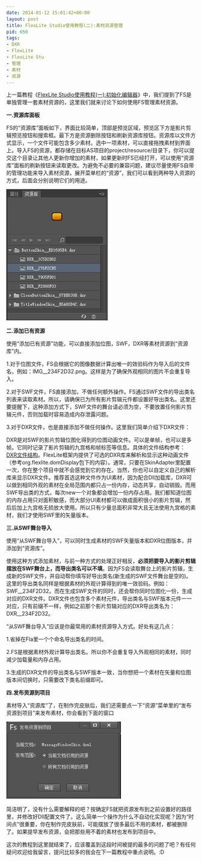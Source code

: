 ```yaml
---
date: 2014-01-12 15:01:42+00:00
layout: post
title: FlexLite Studio使用教程(二):素材资源管理
pid: 650
tags:
- DXR
- FlexLite
- FlexLite Stu
- 管理
- 素材
- 资源
---
```


上一篇教程《[FlexLite Studio使用教程(一):初始化编辑器](http://www.idom.me/articles/639.html)》中，我们提到了FS是单独管理一套素材资源的，这里我们就来讨论下如何使用FS管理素材资源。

**一.资源库面板**

FS的“资源库”面板如下，界面比较简单，顶部是预览区域，预览区下方是影片剪辑预览按钮和搜索框。最下方是资源删除按钮和刷新资源库按钮。资源库以文件方式显示，一个文件可能包含多少素材。选中一项素材，可以直接拖拽素材到界面上。导入FS的资源，都存储在目标AS项目的project/resource/目录下，你可以提交这个目录让其他人更新你增加的素材，如果更新时FS已经打开，可以使用“资源库”面板的刷新按钮来读取更改。为避免不必要的兼容问题，建议尽量使用FS自带的管理功能来导入素材资源，展开菜单栏的“资源”，我们可以看到两种导入资源的方式，后面会分别说明它们的用途。

[![FS_asset2](/uploads/2014/01/FS_asset2.jpg)](/uploads/2014/01/FS_asset2.jpg)

**二.添加已有资源**

使用“添加已有资源”功能，可以直接添加位图，SWF，DXR等素材资源到“资源库”内。

1.对于位图文件，FS会根据它的图像数据计算出唯一的效验码作为导入后的文件名，例如：IMG__234F2D32.png。这样是为了确保外观相同的图片不会重复导入。

2.对于SWF文件，FS直接添加，不做任何额外操作。FS通过SWF文件的导出类名列表来读取素材。所以，请确保已为所有影片剪辑元件都设置好导出类名。这里还要提醒下，这种添加方式下，SWF文件的舞台请必须为空，不要放置任何影片剪辑元件，否则加载时容易造成内存泄露问题。

3.对于DXR文件，也是直接添加不做任何操作。这里我们简单介绍下DXR文件：

DXR是对SWF的影片剪辑位图化得到的位图动画文件。可以是单帧，也可以是多帧。它同时记录了影片剪辑的九宫格和帧标签等信息。具体的文件结构参考：[DXR文件结构](http://wiki.flexlite.org/index.php?doc-view-53)。FlexLite框架内提供了可选的DXR库来解析和显示这种动画文件（参考org.flexlite.domDisplay包下的内容）。通常，只要在SkinAdapter里配置一次，你在整个项目中就不会感觉到它的存在。当然，你也可以自定义自己的解析库来显示DXR文件。推荐首选这种文件作为UI素材，因为配合Dll加载库，DXR可以做到相同外观的素材在全局范围内都只占一份内存，动态共享，自动销毁。而用SWF导出类的方式，每次new一个对象都会增加一份内存占用。我们都知道位图的内存占用只对面积敏感，而大部分UI素材都可以做成面积很小的影片剪辑，然后后加上九宫格无损放大使用。所以只有少量总面积非常大且无法使用九宫格的素材，我们才使用SWF里的矢量版本。

**三.从SWF舞台导入**

使用“从SWF舞台导入”，可以同时生成素材的SWF矢量版本和DXR位图版本，并添加到“资源库”。

使用这种方式添加素材，与前一种方式的处理正好相反，**必须把要导入的影片剪辑摆放在SWF舞台上，而导出类名可以不填**。因为FS会读取舞台上的影片剪辑，生成新的SWF文件，并自动帮你填写好导出类名(新生成的SWF文件舞台是空的)。这里的导出类名同样是根据素材的外观计算得到的唯一效验码。例如：SWF__234F2D32。而在生成SWF文件的同时，还会帮你同时位图化一份，生成对应的DXR文件。DXR文件也包含多个素材元件，导出类名与SWF版本元件一一对应，只有前缀不一样，例如之前那个影片剪辑对应的DXR导出类名为：DXR__234F2D32。

“从SWF舞台导入”应该是你最常用的素材资源导入方式。好处有这几点：

1.省掉在Fla里一个个命名导出类名的时间。

2.FS是根据素材外观计算导出类名。所以你不会重复导入外观相同的素材，同时减少加载量和内存占用。

3.生成的DXR文件的导出类名与SWF版本一致，当你想把一个素材在矢量和位图版本间切换时，只需要改下类名前缀即可。

**四.发布资源到项目**

素材导入“资源库”了，在制作完皮肤后，我们还需要点一下“资源”菜单里的“发布资源到项目”来发布素材，你会看到下面的窗口

[![FS_publish](/uploads/2014/01/FS_publish.png)](/uploads/2014/01/FS_publish.png)

简洁明了，没有什么需要解释的吧？按确定FS就把资源发布到之前设置好的路径里，并修改好Dll配置文件了。这么简单一个操作为什么不自动化实现呢？因为“时间点”很重要，你在制作完皮肤前，可能摆放了很多最后不用的素材，都被删除了。如果提早发布资源，会把那些用不着的素材也发布到项目中。

这次的教程到这里就结束了，应该覆盖到这段时间被提的最多的问题了吧？有任何疑问欢迎给我留言，提问比较多的我会在下一篇教程中重点说明。:D
